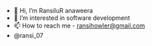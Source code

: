 - 👋 Hi, I’m RansiluR anaweera
- 👀 I’m interested in software development
- 📫 How to reach me - ransihowler@gmail.com
- @ransi_07


<!---
RansiluRanaweera/RansiluRanaweera is a ✨ special ✨ repository because its `README.md` (this file) appears on your GitHub profile.
You can click the Preview link to take a look at your changes.
--->

